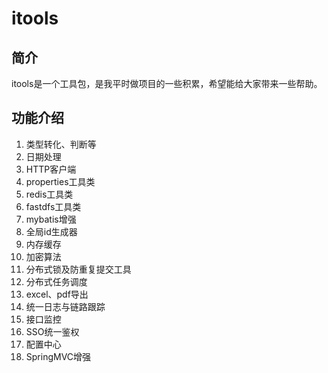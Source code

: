 # itools

## 简介

itools是一个工具包，是我平时做项目的一些积累，希望能给大家带来一些帮助。

## 功能介绍

1. 类型转化、判断等
2. 日期处理
3. HTTP客户端
4. properties工具类
5. redis工具类
6. fastdfs工具类
7. mybatis增强
8. 全局id生成器
9. 内存缓存
10. 加密算法
11. 分布式锁及防重复提交工具
12. 分布式任务调度
13. excel、pdf导出
14. 统一日志与链路跟踪
15. 接口监控
16. SSO统一鉴权
17. 配置中心
18. SpringMVC增强









